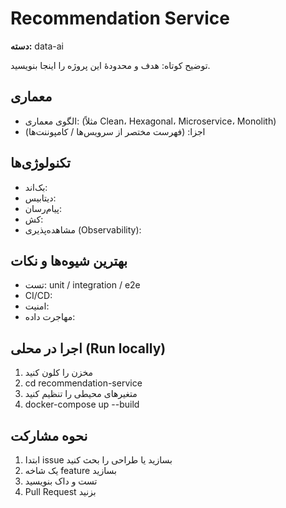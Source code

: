 # Recommendation Service

**دسته:** data-ai

توضیح کوتاه:
هدف و محدودهٔ این پروژه را اینجا بنویسید.

## معماری
- الگوی معماری: (مثلاً Clean، Hexagonal، Microservice، Monolith)
- اجزا: (فهرست مختصر از سرویس‌ها / کامپوننت‌ها)

## تکنولوژی‌ها
- بک‌اند:
- دیتابیس:
- پیام‌رسان:
- کش:
- مشاهده‌پذیری (Observability):

## بهترین شیوه‌ها و نکات
- تست: unit / integration / e2e
- CI/CD:
- امنیت:
- مهاجرت داده:

## اجرا در محلی (Run locally)
1. مخزن را کلون کنید
2. cd recommendation-service
3. متغیر‌های محیطی را تنظیم کنید
4. docker-compose up --build

## نحوه مشارکت
1. ابتدا issue بسازید یا طراحی را بحث کنید
2. یک شاخه feature بسازید
3. تست و داک بنویسید
4. Pull Request بزنید

